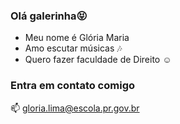 ### Olá galerinha😝

- Meu nome é Glória Maria
- Amo escutar músicas 🎶
- Quero fazer faculdade de Direito ☺️

### Entra em contato comigo 
📫 gloria.lima@escola.pr.gov.br



  
